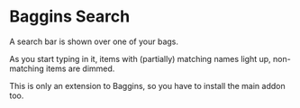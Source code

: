 # Baggins Search

A search bar is shown over one of your bags.

As you start typing in it, items with (partially) matching names light up, non-matching items are dimmed.

This is only an extension to Baggins, so you have to install the main addon too.
